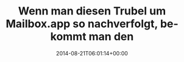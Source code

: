 ---
retweeted: false
source: <a href="http://mvilla.it/fenix" rel="nofollow">Fenix for Android</a>
entities:
  hashtags: []
  symbols: []
  user_mentions: []
  urls: []
display_text_range:
- '0'
- '117'
favorite_count: '6'
id_str: '502334592440086529'
truncated: false
retweet_count: '2'
id: '502334592440086529'
created_at: Thu Aug 21 06:01:14 +0000 2014
favorited: false
full_text: Wenn man diesen Trubel um Mailbox.app so nachverfolgt, bekommt man den
  Eindruck Snowden sitzt gerade umsonst im Exil.
lang: de
tags:
- pesos/twitter
date: '2014-08-21T06:01:14+00:00'
src: https://twitter.com/bascht/status/502334592440086529
original_url: https://twitter.com/bascht/status/502334592440086529
type: twitter_tweet
text: Wenn man diesen Trubel um Mailbox.app so nachverfolgt, bekommt man den Eindruck
  Snowden sitzt gerade umsonst im Exil.
title: 'Wenn man diesen Trubel um Mailbox.app so nachverfolgt, bekommt man den '

---